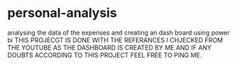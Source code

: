 # personal-analysis
analysing the data of the expenses and creating an dash board using power bi
THIS PROJECGT IS DONE WITH THE REFERANCES I CHJECKED FROM THE YOUTUBE AS THE DASHBOARD IS CREATED BY ME AND IF ANY DOUBTS ACCORDING TO THIS PROJECT FEEL FREE TO PING ME.
